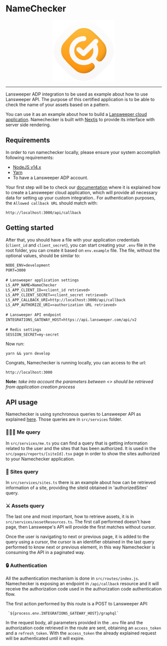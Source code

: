 # NameChecker

<p align="center">
  <img src="https://github.com/Lansweeper-public/NameChecker/blob/main/public/assets/svg/name-checker-logo.svg" alt="Namechecker" width="200px"/>
</p>

---

Lansweeper ADP integration to be used as example about how to use Lansweeper API. The purpose of this certified application is to be able to check the name of your assets based on a pattern.

You can use it as an example about how to build a [Lansweeper cloud application](https://docs.lansweeper.com/docs/api/authenticate#cloud-application). Namechecker is built with [Nextjs](https://nextjs.org/) to provide its interface with server side rendering.

## Requirements

In order to run namechecker locally, please ensure your system accomplish following requirements:

- [NodeJS v14.x](https://nodejs.org/download/release/latest-v14.x/)
- [Yarn](https://classic.yarnpkg.com/lang/en/docs/install/#debian-stable)
- To have a Lansweeper ADP account.

Your first step will be to check our [documentation](https://docs.lansweeper.com/docs/api/authenticate#cloud-application) where it is explained how to create a Lansweeper cloud application, which will provide all necessary data for setting up your custom integration.. For authentication purposes, the `Allowed callback URL` should match with:

```
http://localhost:3000/api/callback
```

## Getting started

After that, you should have a file with your application credentials (`client_id` and `client_secret`), you can start creating your `.env` file in the root folder, you can create it based on `env.example` file. The file, without the optional values, should be similar to:

```
NODE_ENV=development
PORT=3000

# Lansweeper application settings
LS_APP_NAME=NameChecker
LS_APP_CLIENT_ID=<client_id retrieved>
LS_APP_CLIENT_SECRET=<client_secret retrieved>
LS_APP_CALLBACK_URI=http://localhost:3000/api/callback
LS_APP_AUTHORIZE_URI=<authorization URL retrieved>

# Lansweeper API endpoint
INTEGRATIONS_GATEWAY_HOST=https://api.lansweeper.com/api/v2

# Redis settings
SESSION_SECRET=my-secret
```

Now run:

```
yarn && yarn develop
```

Congrats, Namechecker is running locally, you can access to the url:

```
http://localhost:3000
```

**Note:** _take into account the parameters between <> should be retrieved from application creation process_

## API usage

Namechecker is using synchronous queries to Lansweeper API as explained [here](https://docs.lansweeper.com/docs/api/getting-data#querying). Those queries are in `src/services` folder.

### :people_holding_hands: Me query

In `src/services/me.ts` you can find a query that is getting information related to the user and the sites that has been authorized. It is used in the `src/pages/reports/[siteId].tsx` page in order to show the sites authorized to your Namechecker application.

### :crossed_flags: Sites query

In `src/services/sites.ts` there is an example about how can be retrieved information of a site, providing the siteId obtained in 'authorizedSites' query.

### :crossed_swords: Assets query

The last one and most important, how to retrieve assets, it is in `src/services/assetResources.ts`. The first call performed doesn't have page, then Lansweepe's API will provide the first matches without cursor.

Once the user is navigating to next or previous page, it is added to the query using a cursor, the cursor is an identifier obtained in the last query performed to know next or previous element, in this way Namechecker is consuming the API in a paginated way.

### :lock: Authentication

All the authentication mechanism is done in `src/routes/index.js`. Namechecker is exposing an endpoint in `/api/callback` resource and it will receive the authorization code used in the authorization code authentication flow.

The first action performed by this route is a POST to Lansweeper API:

```
 `${process.env.INTEGRATIONS_GATEWAY_HOST}/graphql`
```

In the request body, all parameters provided in the `.env` file and the authorization code retrieved in the route are sent, obtaining an `access_token` and a `refresh_token`. With the `access_token` the already explained request will be authenticated until it will expire.
